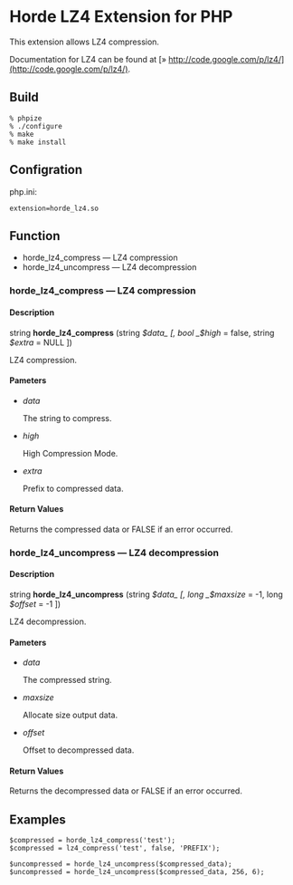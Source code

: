 # Horde LZ4 Extension for PHP #

This extension allows LZ4 compression.

Documentation for LZ4 can be found at [» http://code.google.com/p/lz4/](http://code.google.com/p/lz4/).

## Build ##

    % phpize
    % ./configure
    % make
    % make install

## Configration ##

php.ini:

    extension=horde_lz4.so

## Function ##

* horde\_lz4\_compress — LZ4 compression
* horde\_lz4\_uncompress — LZ4 decompression

### horde\_lz4\_compress — LZ4 compression ###

#### Description ####

string **horde\_lz4\_compress** (string _$data_ [, bool _$high_ = false, string _$extra_ = NULL ])

LZ4 compression.

#### Pameters ####

* _data_

  The string to compress.

* _high_

  High Compression Mode.

* _extra_

  Prefix to compressed data.

#### Return Values ####

Returns the compressed data or FALSE if an error occurred.


### horde\_lz4\_uncompress — LZ4 decompression ###

#### Description ####

string **horde\_lz4\_uncompress** (string _$data_ [, long _$maxsize_ = -1, long _$offset_ = -1 ])

LZ4 decompression.

#### Pameters ####

* _data_

  The compressed string.

* _maxsize_

  Allocate size output data.

* _offset_

  Offset to decompressed data.

#### Return Values ####

Returns the decompressed data or FALSE if an error occurred.

## Examples ##

    $compressed = horde_lz4_compress('test');
    $compressed = lz4_compress('test', false, 'PREFIX');

    $uncompressed = horde_lz4_uncompress($compressed_data);
    $uncompressed = horde_lz4_uncompress($compressed_data, 256, 6);
